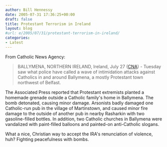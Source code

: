 ```yaml
---
author: Bill Hennessy
date: 2005-07-31 17:36:25+00:00
draft: false
title: Protestant Terrorism in Ireland
layout: blog
#url: e/2005/07/31/protestant-terrorism-in-ireland/
categories:
- Latest
---
```


From Catholic News Agency:



> BALLYMENA, NORTHERN IRELAND, Ireland, July 27 ([CNA](https://www.catholicnewsagency.com/)) - Tuesday saw what police have called a wave of intimidation attacks against Catholics in and around Ballymena, a mostly Protestant town northwest of Belfast.

The Associated Press reported that Protestant extremists planted a homemade grenade outside a Catholic family's home in Ballymena. The bomb detonated, causing minor damage. Arsonists badly damaged one Catholic-run pub in the village of Martinstown, and caused minor fire damage to the outside of another pub in nearby Rasharkin with two gasoline-filled bottles. In addition, two Catholic churches in Ballymena were vandalized with paint-filled balloons and painted-on anti-Catholic slogans.



What a nice, Christian way to accept the IRA's renunciation of violence, huh?  Fighting peacefulness with bombs.



